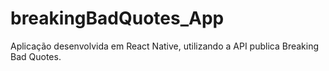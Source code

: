 # breakingBadQuotes_App
Aplicação desenvolvida em React Native, utilizando a API publica  Breaking Bad Quotes. 
